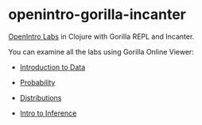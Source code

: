 # openintro-gorilla-incanter
[OpenIntro Labs](https://www.openintro.org/stat/labs.php) in Clojure with Gorilla REPL and Incanter.

You can examine all the labs using Gorilla Online Viewer:

- [Introduction to Data](http://viewer.gorilla-repl.org/view.html?source=github&user=drewnoff&repo=openintro-gorilla-incanter&path=/intro-to-data/src/openintro/intro-to-data.clj)

- [Probability](http://viewer.gorilla-repl.org/view.html?source=github&user=drewnoff&repo=openintro-gorilla-incanter&path=/probability/src/openintro/probability.clj)

- [Distributions](http://viewer.gorilla-repl.org/view.html?source=github&user=drewnoff&repo=openintro-gorilla-incanter&path=/distributions/src/openintro/distributions.clj)

- [Intro to Inference](http://viewer.gorilla-repl.org/view.html?source=github&user=drewnoff&repo=openintro-gorilla-incanter&path=/intro-to-inference/src/openintro/intro-to-inference.clj)
